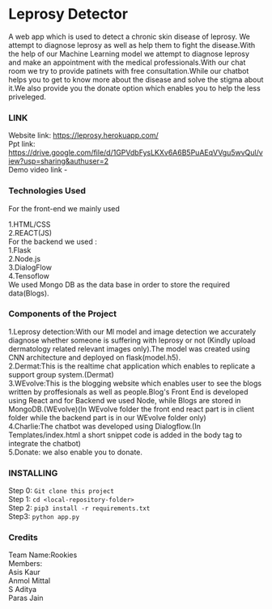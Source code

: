 # Leprosy Detector
A web app which is used to detect a chronic skin disease of leprosy. We attempt to diagnose leprosy as well as help them to fight the disease.With the help of our Machine Learning model we attempt to diagnose leprosy and make an appointment with the medical professionals.With our chat room we try to provide patinets with free consultation.While our chatbot helps you to get to know more about the disease and solve the stigma about it.We also provide you the donate option which enables you to help the less priveleged.  
### LINK
Website link: https://leprosy.herokuapp.com/ <br>
Ppt link: https://drive.google.com/file/d/1GPVdbFysLKXv6A6B5PuAEqVVgu5wvQul/view?usp=sharing&authuser=2<br>
Demo video link - 

### Technologies Used
For the front-end we mainly used 

1.HTML/CSS<br>
2.REACT(JS)<br>
For the backend we used :<br>
1.Flask<br>
2.Node.js<br>
3.DialogFlow<br>
4.Tensoflow<br>
We used Mongo DB as the data base in order to store the required data(Blogs).
### Components of the Project
1.Leprosy detection:With our Ml model and image detection we accurately diagnose whether someone is suffering with leprosy or not (Kindly upload dermatology related relevant images only).The model was created using CNN architecture and deployed on flask(model.h5).<br>
2.Dermat:This is the realtime chat application which enables to replicate a support group system.(Dermat)<br>
3.WEvolve:This is the blogging website which enables user to see the blogs written by proffesionals as well as people.Blog's Front End is developed using React and for Backend we used Node, while Blogs are stored in MongoDB.(WEvolve)(In WEvolve folder the front end react part is in client folder while the backend part is in our WEvolve folder only)<br>
4.Charlie:The chatbot was developed using Dialogflow.(In Templates/index.html a short snippet code is added in the body tag to integrate the chatbot)<br>
5.Donate: we also enable you to donate.
### INSTALLING
Step 0: ```Git clone this project```<br>
Step 1: ```cd <local-repository-folder>``` <br>
Step 2: ```pip3 install -r requirements.txt```<br>
Step3: ```python app.py```<br>
### Credits
Team Name:Rookies<br>
Members:<br>
Asis Kaur<br>
Anmol Mittal<br>
S Aditya<br>
Paras Jain<br>
